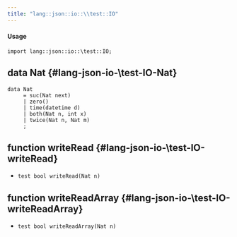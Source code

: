```yaml
---
title: "lang::json::io::\\test::IO"
---
```


#### Usage

`import lang::json::io::\test::IO;`


## data Nat {#lang-json-io-\test-IO-Nat}

```rascal
data Nat  
     = suc(Nat next)
     | zero()
     | time(datetime d)
     | both(Nat n, int x)
     | twice(Nat n, Nat m)
     ;
```

## function writeRead {#lang-json-io-\test-IO-writeRead}

* ``test bool writeRead(Nat n)``

## function writeReadArray {#lang-json-io-\test-IO-writeReadArray}

* ``test bool writeReadArray(Nat n)``

